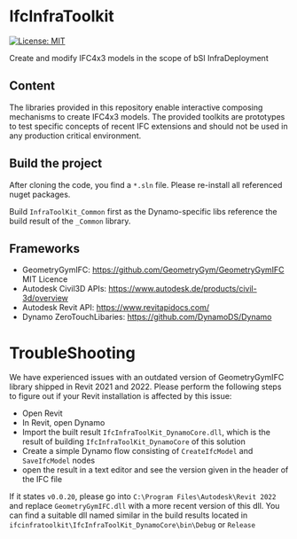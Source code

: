 # IfcInfraToolkit

[![License: MIT](https://img.shields.io/badge/License-MIT-yellow.svg)](https://opensource.org/licenses/MIT)

Create and modify IFC4x3 models in the scope of bSI InfraDeployment 

## Content 

The libraries provided in this repository enable interactive composing mechanisms to create IFC4x3 models. 
The provided toolkits are prototypes to test specific concepts of recent IFC extensions and should not be used in any production critical environment. 

## Build the project

After cloning the code, you find a `*.sln` file. 
Please re-install all referenced nuget packages. 

Build `InfraToolKit_Common` first as the Dynamo-specific libs reference the build result of the `_Common` library.

## Frameworks
- GeometryGymIFC: https://github.com/GeometryGym/GeometryGymIFC MIT Licence
- Autodesk Civil3D APIs: https://www.autodesk.de/products/civil-3d/overview 
- Autodesk Revit API: https://www.revitapidocs.com/ 
- Dynamo ZeroTouchLibaries: https://github.com/DynamoDS/Dynamo 


# TroubleShooting

We have experienced issues with an outdated version of GeometryGymIFC library shipped in Revit 2021 and 2022. 
Please perform the following steps to figure out if your Revit installation is affected by this issue: 

- Open Revit
- In Revit, open Dynamo
- Import the built result `IfcInfraToolKit_DynamoCore.dll`, which is the result of building `IfcInfraToolKit_DynamoCore` of this solution
- Create a simple Dynamo flow consisting of `CreateIfcModel` and `SaveIfcModel` nodes
- open the result in a text editor and see the version given in the header of the IFC file

If it states `v0.0.20`, please go into `C:\Program Files\Autodesk\Revit 2022` and replace `GeometryGymIFC.dll` with a more recent version of this dll. 
You can find a suitable dll named similar in the build results located in `ifcinfratoolkit\IfcInfraToolKit_DynamoCore\bin\Debug` or `Release`

